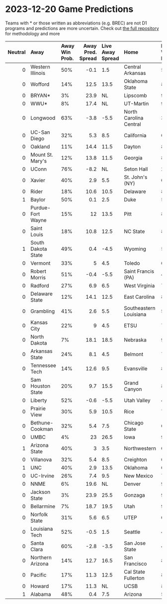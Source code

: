 # 2023-12-20 Game Predictions
Teams with * or those written as abbreviations (e.g. BREC) are not D1 programs and predictions are more uncertain. Check out [the full repository](https://github.com/grdavis/college-basketball-elo) for methodology and more

|   Neutral | Away               | Away Win Prob.   |   Away Pred. Spread | Live Away Spread   | Home                   | Home Win Prob.   |   Home Pred. Spread |
|----------:|:-------------------|:-----------------|--------------------:|:-------------------|:-----------------------|:-----------------|--------------------:|
|         0 | Western Illinois   | 50%              |                -0.1 | 1.5                | Central Arkansas       | 50%              |                 0.1 |
|         0 | Wofford            | 14%              |                12.5 | 13.5               | Oklahoma State         | 86%              |               -12.5 |
|         0 | BRYAN*             | 3%               |                23.9 | NL                 | Lipscomb               | 97%              |               -23.9 |
|         0 | WWU*               | 8%               |                17.4 | NL                 | UT-Martin              | 92%              |               -17.4 |
|         0 | Longwood           | 63%              |                -3.8 | -5.5               | North Carolina Central | 37%              |                 3.8 |
|         0 | UC-San Diego       | 32%              |                 5.3 | 8.5                | California             | 68%              |                -5.3 |
|         0 | Oakland            | 11%              |                14.4 | 11.5               | Dayton                 | 89%              |               -14.4 |
|         0 | Mount St. Mary's   | 12%              |                13.8 | 11.5               | Georgia                | 88%              |               -13.8 |
|         0 | UConn              | 76%              |                -8.2 | NL                 | Seton Hall             | 24%              |                 8.2 |
|         0 | Xavier             | 40%              |                 2.9 | 5.5                | St. John's (NY)        | 60%              |                -2.9 |
|         0 | Rider              | 18%              |                10.6 | 10.5               | Delaware               | 82%              |               -10.6 |
|         1 | Baylor             | 50%              |                 0.1 | 2.5                | Duke                   | 50%              |                -0.1 |
|         0 | Purdue-Fort Wayne  | 15%              |                12   | 13.5               | Pitt                   | 85%              |               -12   |
|         0 | Saint Louis        | 18%              |                10.8 | 12.5               | NC State               | 82%              |               -10.8 |
|         1 | South Dakota State | 49%              |                 0.4 | -4.5               | Wyoming                | 51%              |                -0.4 |
|         0 | Vermont            | 33%              |                 5   | 4.5                | Toledo                 | 67%              |                -5   |
|         0 | Robert Morris      | 51%              |                -0.4 | -5.5               | Saint Francis (PA)     | 49%              |                 0.4 |
|         0 | Radford            | 27%              |                 6.9 | 6.5                | West Virginia          | 73%              |                -6.9 |
|         0 | Delaware State     | 12%              |                14.1 | 12.5               | East Carolina          | 88%              |               -14.1 |
|         0 | Grambling          | 41%              |                 2.6 | 5.5                | Southeastern Louisiana | 59%              |                -2.6 |
|         0 | Kansas City        | 22%              |                 9   | 4.5                | ETSU                   | 78%              |                -9   |
|         0 | North Dakota       | 7%               |                18.1 | 18.5               | Nebraska               | 93%              |               -18.1 |
|         0 | Arkansas State     | 24%              |                 8.1 | 4.5                | Belmont                | 76%              |                -8.1 |
|         0 | Tennessee Tech     | 14%              |                12.6 | 9.5                | Evansville             | 86%              |               -12.6 |
|         0 | Sam Houston State  | 20%              |                 9.7 | 15.5               | Grand Canyon           | 80%              |                -9.7 |
|         0 | Liberty            | 52%              |                -0.6 | -5.5               | Utah Valley            | 48%              |                 0.6 |
|         0 | Prairie View       | 30%              |                 5.9 | 10.5               | Rice                   | 70%              |                -5.9 |
|         0 | Bethune-Cookman    | 32%              |                 5.4 | 7.5                | Chicago State          | 68%              |                -5.4 |
|         0 | UMBC               | 4%               |                23   | 26.5               | Iowa                   | 96%              |               -23   |
|         1 | Arizona State      | 40%              |                 3   | 3.5                | Northwestern           | 60%              |                -3   |
|         0 | Villanova          | 32%              |                 5.4 | 8.5                | Creighton              | 68%              |                -5.4 |
|         1 | UNC                | 40%              |                 2.9 | 13.5               | Oklahoma               | 60%              |                -2.9 |
|         0 | UC-Irvine          | 26%              |                 7.4 | 9.5                | New Mexico             | 74%              |                -7.4 |
|         0 | NNME               | 6%               |                19.6 | NL                 | Denver                 | 94%              |               -19.6 |
|         0 | Jackson State      | 3%               |                23.9 | 25.5               | Gonzaga                | 97%              |               -23.9 |
|         0 | Bellarmine         | 7%               |                18.7 | 19.5               | Utah                   | 93%              |               -18.7 |
|         0 | Norfolk State      | 31%              |                 5.6 | 6.5                | UTEP                   | 69%              |                -5.6 |
|         0 | Louisiana Tech     | 52%              |                -0.5 | 1.5                | Seattle                | 48%              |                 0.5 |
|         0 | Santa Clara        | 60%              |                -2.8 | -3.5               | San Jose State         | 40%              |                 2.8 |
|         0 | Northern Arizona   | 14%              |                12.7 | 16.5               | San Francisco          | 86%              |               -12.7 |
|         0 | Pacific            | 17%              |                11.3 | 12.5               | Cal State Fullerton    | 83%              |               -11.3 |
|         0 | Howard             | 17%              |                11.3 | NL                 | UCSB                   | 83%              |               -11.3 |
|         1 | Alabama            | 48%              |                 0.4 | 7.5                | Arizona                | 52%              |                -0.4 |